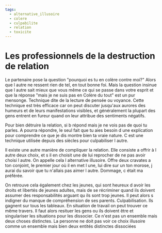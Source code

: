 ```yaml
---
tags:
  - alternative_illusoire
  - colere
  - culpabilite
  - relation
  - toxicite
---
```


# Les professionnels de la destruction de relation

Le partenaire pose la question "pourquoi es tu en colère contre moi?" Alors que l autre ne ressent rien de tel, en tout bonne foi. Mais la question insinue que l autre sait mieux que vous même ce qui se passe dans votre esprit et que la réponse "mais je ne suis pas en Colère du tout" est un pur mensonge. Technique dite de la lecture de pensée ou voyance. Cette technique est très efficace car on peut discuter jusqu'aux aurores des humeurs et de leurs manifestations visibles, et généralement la plupart des gens entrent en fureur quand on leur attribue des sentiments négatifs.

Pour bien détruire la relation, si b répond mais je ne vois pas de quoi tu parles. A pourra répondre, le seul fait que tu aies besoin d une explication pour comprendre ce que je dis montre bien ta vraie nature. C est une technique utilisée depuis des siècles pour culpabiliser l autre.

Il existe une autre manière de compliquer la relation. Elle consiste a offrir à l autre deux choix, et s il en choisit une de lui reprocher de ne pas avoir choisi l autre. On appelle cela l alternative illusoire. Offre deux cravates a ton conjoint, le premier jour où il en met l une, lui dire sur un ton morose, j aurai du savoir que tu n'allais pas aimer l autre. Dommage, c était ma préférée.

On retrouve cela également chez les jeunes, qui sont heureux d avoir les droits et libertés de jeunes adultes, mais de se récriminer quand ils doivent assumer des responsabilités arguant qu ils sont trop jeunes. Il peut alors s indigner du manque de compréhension de ses parents. Culpabilisation. Ils gagnent sur tous les tableaux. En situation de travail on peut trouver ce même travers. Il faut alors resituer les gens ou ils doivent être et singulariser les situations pour les dissocier. Ce n'est pas un ensemble mais deux choses distinctes. La personne ne doit pas voir ce choix illusoire comme un ensemble mais bien deux entités distinctes dissociées

